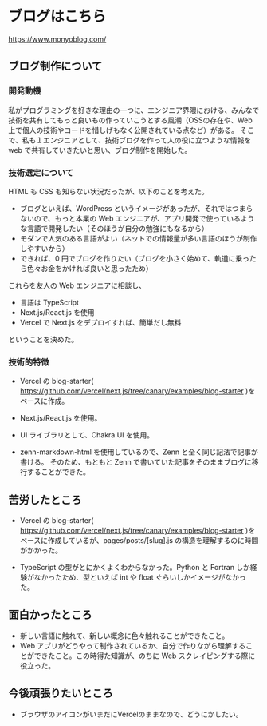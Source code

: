 # ブログはこちら

https://www.monyoblog.com/

## ブログ制作について

### 開発動機

私がプログラミングを好きな理由の一つに、エンジニア界隈における、みんなで技術を共有してもっと良いもの作っていこうとする風潮（OSSの存在や、Web 上で個人の技術やコードを惜しげもなく公開されている点など）がある。
そこで、私も１エンジニアとして、技術ブログを作って人の役に立つような情報を web で共有していきたいと思い、ブログ制作を開始した。

### 技術選定について

HTML も CSS も知らない状況だったが、以下のことを考えた。

- ブログといえば、WordPress というイメージがあったが、それではつまらないので、もっと本業の Web エンジニアが、アプリ開発で使っているような言語で開発したい（そのほうが自分の勉強にもなるから）
- モダンで人気のある言語がよい（ネットでの情報量が多い言語のほうが制作しやすいから）
- できれば、0 円でブログを作りたい（ブログを小さく始めて、軌道に乗ったら色々お金をかければ良いと思ったため）

これらを友人の Web エンジニアに相談し、

- 言語は TypeScript
- Next.js/React.js を使用
- Vercel で Next.js をデプロイすれば、簡単だし無料

ということを決めた。

### 技術的特徴

- Vercel の blog-starter( https://github.com/vercel/next.js/tree/canary/examples/blog-starter )をベースに作成。

- Next.js/React.js を使用。

- UI ライブラリとして、Chakra UI を使用。

- zenn-markdown-html を使用しているので、Zenn と全く同じ記法で記事が書ける。
  そのため、もともと Zenn で書いていた記事をそのままブログに移行することができた。

## 苦労したところ

- Vercel の blog-starter( https://github.com/vercel/next.js/tree/canary/examples/blog-starter )をベースに作成しているが、pages/posts/[slug].js の構造を理解するのに時間がかかった。

- TypeScript の型がとにかくよくわからなかった。Python と Fortran しか経験がなかったため、型といえば int や float ぐらいしかイメージがなかった。

## 面白かったところ

- 新しい言語に触れて、新しい概念に色々触れることができたこと。
- Web アプリがどうやって制作されているか、自分で作りながら理解することができたこと。この時得た知識が、のちに Web スクレイピングする際に役立った。

## 今後頑張りたいところ

- ブラウザのアイコンがいまだにVercelのままなので、どうにかしたい。
